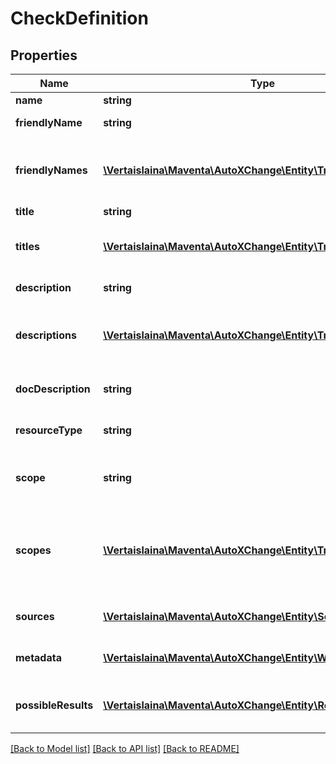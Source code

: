# CheckDefinition

## Properties
Name | Type | Description | Notes
------------ | ------------- | ------------- | -------------
**name** | **string** | Check name | [optional] 
**friendlyName** | **string** | Check friendly name | [optional] 
**friendlyNames** | [**\Vertaislaina\Maventa\AutoXChange\Entity\Translation[]**](Translation.md) | Check friendly name, translated in all supported languages | [optional] 
**title** | **string** | Check title | [optional] 
**titles** | [**\Vertaislaina\Maventa\AutoXChange\Entity\Translation[]**](Translation.md) | Check title, translated in all supported languages | [optional] 
**description** | **string** | Check description | [optional] 
**descriptions** | [**\Vertaislaina\Maventa\AutoXChange\Entity\Translation[]**](Translation.md) | Check description, translated in all supported languages | [optional] 
**docDescription** | **string** | Check documentation description | [optional] 
**resourceType** | **string** | Resource type the check is run for | [optional] 
**scope** | **string** | Resource scope the check is run for | [optional] 
**scopes** | [**\Vertaislaina\Maventa\AutoXChange\Entity\Translation[]**](Translation.md) | Resource scope the check is run for, translated in all supported languages | [optional] 
**sources** | [**\Vertaislaina\Maventa\AutoXChange\Entity\Source[]**](Source.md) | Sources used when running the check | [optional] 
**metadata** | [**\Vertaislaina\Maventa\AutoXChange\Entity\WarningListMetadata**](WarningListMetadata.md) | Additional data about the check | [optional] 
**possibleResults** | [**\Vertaislaina\Maventa\AutoXChange\Entity\ResultDefinition[]**](ResultDefinition.md) | List of possible results of the check | [optional] 

[[Back to Model list]](../README.md#documentation-for-models) [[Back to API list]](../README.md#documentation-for-api-endpoints) [[Back to README]](../README.md)



